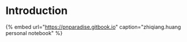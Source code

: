 # Introduction

{% embed url="https://pnparadise.gitbook.io" caption="zhiqiang.huang personal notebook" %}



